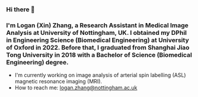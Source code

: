 ### Hi there 👋
### I'm Logan (Xin) Zhang, a Research Assistant in Medical Image Analysis at University of Nottingham, UK. I obtained my DPhil in Engineering Science (Biomedical Engineering) at University of Oxford in 2022. Before that, I graduated from Shanghai Jiao Tong University in 2018 with a Bachelor of Science (Biomedical Engineering) degree. 
- I'm currently working on image analysis of arterial spin labelling (ASL) magnetic resonance imaging (MRI).
- How to reach me: logan.zhang@nottingham.ac.uk

<!--
**logannii/logannii** is a ✨ _special_ ✨ repository because its `README.md` (this file) appears on your GitHub profile.

Here are some ideas to get you started:

- 🔭 I’m currently working on ...
- 🌱 I’m currently learning ...
- 👯 I’m looking to collaborate on ...
- 🤔 I’m looking for help with ...
- 💬 Ask me about ...
- 📫 How to reach me: ...
- 😄 Pronouns: ...
- ⚡ Fun fact: ...
-->

